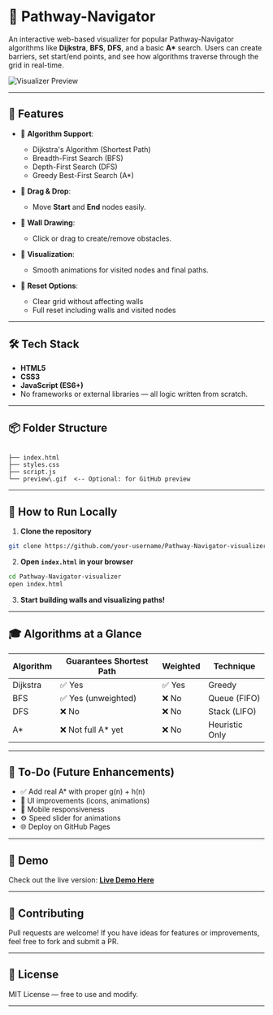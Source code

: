 
# 🧭 Pathway-Navigator

An interactive web-based visualizer for popular Pathway-Navigator algorithms like **Dijkstra**, **BFS**, **DFS**, and a basic **A\*** search. Users can create barriers, set start/end points, and see how algorithms traverse through the grid in real-time.

![Visualizer Preview](./preview.gif) <!-- Optional: Add preview.gif or screenshot.png -->

---

## 🚀 Features

- 🎯 **Algorithm Support**:
  - Dijkstra's Algorithm (Shortest Path)
  - Breadth-First Search (BFS)
  - Depth-First Search (DFS)
  - Greedy Best-First Search (A\*)

- 🧱 **Drag & Drop**:
  - Move **Start** and **End** nodes easily.
  
- 🧱 **Wall Drawing**:
  - Click or drag to create/remove obstacles.

- 🎥 **Visualization**:
  - Smooth animations for visited nodes and final paths.

- 🔄 **Reset Options**:
  - Clear grid without affecting walls
  - Full reset including walls and visited nodes

---

## 🛠️ Tech Stack

- **HTML5**
- **CSS3**
- **JavaScript (ES6+)**
- No frameworks or external libraries — all logic written from scratch.

---

## 📦 Folder Structure

```

├── index.html
├── styles.css
├── script.js
└── preview\.gif  <-- Optional: for GitHub preview

````

---

## 🧪 How to Run Locally

1. **Clone the repository**
```bash
git clone https://github.com/your-username/Pathway-Navigator-visualizer.git
````

2. **Open `index.html` in your browser**

```bash
cd Pathway-Navigator-visualizer
open index.html
```

3. **Start building walls and visualizing paths!**

---

## 🎓 Algorithms at a Glance

| Algorithm | Guarantees Shortest Path | Weighted | Technique      |
| --------- | ------------------------ | -------- | -------------- |
| Dijkstra  | ✅ Yes                    | ✅ Yes    | Greedy         |
| BFS       | ✅ Yes (unweighted)       | ❌ No     | Queue (FIFO)   |
| DFS       | ❌ No                     | ❌ No     | Stack (LIFO)   |
| A\*       | ❌ Not full A\* yet       | ❌ No     | Heuristic Only |

---

## 📌 To-Do (Future Enhancements)

* ✅ Add real A\* with proper g(n) + h(n)
* 🎨 UI improvements (icons, animations)
* 📱 Mobile responsiveness
* ⚙️ Speed slider for animations
* 🌐 Deploy on GitHub Pages

---

## 📸 Demo

Check out the live version: [**Live Demo Here**](https://your-username.github.io/Pathway-Navigator-visualizer)

---

## 🤝 Contributing

Pull requests are welcome! If you have ideas for features or improvements, feel free to fork and submit a PR.

---

## 📄 License

MIT License — free to use and modify.

---
